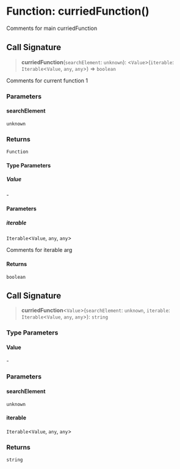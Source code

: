 # Function: curriedFunction()

Comments for main curriedFunction

## Call Signature

> **curriedFunction**(`searchElement`: `unknown`): \<`Value`\>(`iterable`: `Iterable`\<`Value`, `any`, `any`\>) => `boolean`

Comments for current function 1

### Parameters

#### searchElement

`unknown`

### Returns

`Function`

#### Type Parameters

##### Value

\-

#### Parameters

##### iterable

`Iterable`\<`Value`, `any`, `any`\>

Comments for iterable arg

#### Returns

`boolean`

## Call Signature

> **curriedFunction**\<`Value`\>(`searchElement`: `unknown`, `iterable`: `Iterable`\<`Value`, `any`, `any`\>): `string`

### Type Parameters

#### Value

\-

### Parameters

#### searchElement

`unknown`

#### iterable

`Iterable`\<`Value`, `any`, `any`\>

### Returns

`string`
